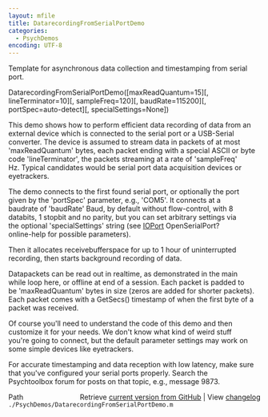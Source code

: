 ```yaml
---
layout: mfile
title: DatarecordingFromSerialPortDemo
categories:
  - PsychDemos
encoding: UTF-8
---
```


Template for asynchronous data collection and timestamping from serial port.  

DatarecordingFromSerialPortDemo([maxReadQuantum=15][, lineTerminator=10][, sampleFreq=120][, baudRate=115200][, portSpec=auto-detect][, specialSettings=None])  

This demo shows how to perform efficient data recording of data from an  
external device which is connected to the serial port or a USB-Serial  
converter. The device is assumed to stream data in packets of at most  
'maxReadQuantum' bytes, each packet ending with a special ASCII or byte  
code 'lineTerminator', the packets streaming at a rate of 'sampleFreq'  
Hz. Typical candidates would be serial port data acquisition devices or  
eyetrackers.  

The demo connects to the first found serial port, or optionally the port  
given by the 'portSpec' parameter, e.g., 'COM5'. It connects at a  
baudrate of 'baudRate' Baud, by default without flow-control, with 8  
databits, 1 stopbit and no parity, but you can set arbitrary settings via  
the optional 'specialSettings' string (see [IOPort](/docs/IOPort) OpenSerialPort?  
online-help for possible parameters).  

Then it allocates receivebufferspace for up to 1 hour of uninterrupted  
recording, then starts background recording of data.  

Datapackets can be read out in realtime, as demonstrated in the main  
while loop here, or offline at end of a session. Each packet is padded to  
be 'maxReadQuantum' bytes in size (zeros are added for shorter packets).  
Each packet comes with a GetSecs() timestamp of when the first byte of a  
packet was received.  

Of course you'll need to understand the code of this demo and then  
customize it for your needs. We don't know what kind of weird stuff  
you're going to connect, but the default parameter settings may work on  
some simple devices like eyetrackers.  

For accurate timestamping and data reception with low latency, make sure  
that you've configured your serial ports properly. Search the  
Psychtoolbox forum for posts on that topic, e.g., message 9873.  



<div class="code_header" style="text-align:right;">
  <span style="float:left;">Path&nbsp;&nbsp;</span> <span class="counter">Retrieve <a href=
  "https://raw.github.com/Psychtoolbox-3/Psychtoolbox-3/beta/./PsychDemos/DatarecordingFromSerialPortDemo.m">current version from GitHub</a> | View <a href=
  "https://github.com/Psychtoolbox-3/Psychtoolbox-3/commits/beta/./PsychDemos/DatarecordingFromSerialPortDemo.m">changelog</a></span>
</div>
<div class="code">
  <code>./PsychDemos/DatarecordingFromSerialPortDemo.m</code>
</div>

